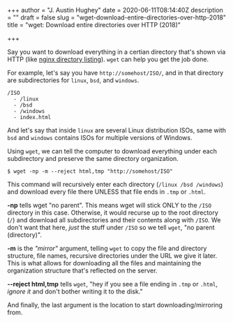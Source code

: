 +++
author = "J. Austin Hughey"
date = 2020-06-11T08:14:40Z
description = ""
draft = false
slug = "wget-download-entire-directories-over-http-2018"
title = "wget: Download entire directories over HTTP (2018)"

+++


Say you want to download everything in a certian directory that's shown via HTTP (like [nginx directory listing](http://nginxlibrary.com/enable-directory-listing/)). `wget` can help you get the job done.

For example, let's say you have `http://somehost/ISO/`, and in that directory are subdirectories for `linux`, `bsd`, and `windows`.

```
/ISO
  - /linux
  - /bsd
  - /windows
  - index.html

```

And let's say that inside `linux` are several Linux distribution ISOs, same with `bsd` and `windows` contains ISOs for multiple versions of Windows.

Using `wget`, we can tell the computer to download everything under each subdirectory and preserve the same directory organization.

```
$ wget -np -m --reject html,tmp "http://somehost/ISO"

```

This command will recursively enter each directory (`/linux /bsd /windows`) and download every file there UNLESS that file ends in `.tmp` or `.html`.

**-np** tells wget "no parent". This means wget will stick ONLY to the `/ISO` directory in this case. Otherwise, it would recurse up to the root directory (`/`) and download all subdirectories and their contents along with `/ISO`. We don't want that here, _just_ the stuff under `/ISO` so we tell `wget`, "no parent (directory)".

**-m** is the _"mirror"_ argument, telling `wget` to copy the file and directory structure, file names, recursive directories under the URL we give it later. This is what allows for downloading all the files and maintaining the organization structure that's reflected on the server.

**--reject html,tmp** tells `wget`, "hey if you see a file ending in `.tmp` or `.html`, _ignore it_ and don't bother writing it to the disk."

And finally, the last argument is the location to start downloading/mirroring from.

